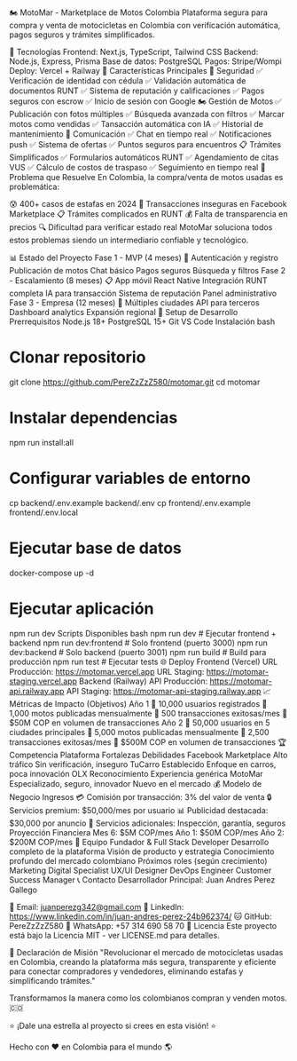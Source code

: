 🏍️ MotoMar - Marketplace de Motos Colombia
Plataforma segura para compra y venta de motocicletas en Colombia con verificación automática, pagos seguros y trámites simplificados.

🚀 Tecnologías
Frontend: Next.js, TypeScript, Tailwind CSS
Backend: Node.js, Express, Prisma
Base de datos: PostgreSQL
Pagos: Stripe/Wompi
Deploy: Vercel + Railway
📱 Características Principales
🔐 Seguridad
✅ Verificación de identidad con cédula
✅ Validación automática de documentos RUNT
✅ Sistema de reputación y calificaciones
✅ Pagos seguros con escrow
✅ Inicio de sesión con Google
🏍️ Gestión de Motos
✅ Publicación con fotos múltiples
✅ Búsqueda avanzada con filtros
✅ Marcar motos como vendidas
✅ Tansacción automática con IA
✅ Historial de mantenimiento
💬 Comunicación
✅ Chat en tiempo real
✅ Notificaciones push
✅ Sistema de ofertas
✅ Puntos seguros para encuentros
📋 Trámites Simplificados
✅ Formularios automáticos RUNT
✅ Agendamiento de citas VUS
✅ Cálculo de costos de traspaso
✅ Seguimiento en tiempo real
🎯 Problema que Resuelve
En Colombia, la compra/venta de motos usadas es problemática:

😰 400+ casos de estafas en 2024
📱 Transacciones inseguras en Facebook Marketplace
📋 Trámites complicados en RUNT
💰 Falta de transparencia en precios
🔍 Dificultad para verificar estado real
MotoMar soluciona todos estos problemas siendo un intermediario confiable y tecnológico.

📊 Estado del Proyecto
Fase 1 - MVP (4 meses) 🔄
 Autenticación y registro
 Publicación de motos
 Chat básico
 Pagos seguros
 Búsqueda y filtros
Fase 2 - Escalamiento (8 meses) 📋
 App móvil React Native
 Integración RUNT completa
 IA para transacción
 Sistema de reputación
 Panel administrativo
Fase 3 - Empresa (12 meses) 🚀
 Múltiples ciudades
 API para terceros
 Dashboard analytics
 Expansión regional
🔧 Setup de Desarrollo
Prerrequisitos
Node.js 18+
PostgreSQL 15+
Git
VS Code
Instalación
bash
# Clonar repositorio
git clone https://github.com/PereZzZzZ580/motomar.git
cd motomar

# Instalar dependencias
npm run install:all

# Configurar variables de entorno
cp backend/.env.example backend/.env
cp frontend/.env.example frontend/.env.local

# Ejecutar base de datos
docker-compose up -d

# Ejecutar aplicación
npm run dev
Scripts Disponibles
bash
npm run dev              # Ejecutar frontend + backend
npm run dev:frontend     # Solo frontend (puerto 3000)
npm run dev:backend      # Solo backend (puerto 3001)
npm run build           # Build para producción
npm run test            # Ejecutar tests
🌐 Deploy
Frontend (Vercel)
URL Producción: https://motomar.vercel.app
URL Staging: https://motomar-staging.vercel.app
Backend (Railway)
API Producción: https://motomar-api.railway.app
API Staging: https://motomar-api-staging.railway.app
📈 Métricas de Impacto (Objetivos)
Año 1
🎯 10,000 usuarios registrados
🎯 1,000 motos publicadas mensualmente
🎯 500 transacciones exitosas/mes
🎯 $50M COP en volumen de transacciones
Año 2
🎯 50,000 usuarios en 5 ciudades principales
🎯 5,000 motos publicadas mensualmente
🎯 2,500 transacciones exitosas/mes
🎯 $500M COP en volumen de transacciones
🏆 Competencia
Plataforma	Fortalezas	Debilidades
Facebook Marketplace	Alto tráfico	Sin verificación, inseguro
TuCarro	Establecido	Enfoque en carros, poca innovación
OLX	Reconocimiento	Experiencia genérica
MotoMar	Especializado, seguro, innovador Nuevo en el mercado
💰 Modelo de Negocio
Ingresos
💳 Comisión por transacción: 3% del valor de venta
🔒 Servicios premium: $50,000/mes por usuario
📊 Publicidad destacada: $30,000 por anuncio
🔧 Servicios adicionales: Inspección, garantía, seguros
Proyección Financiera
Mes 6: $5M COP/mes
Año 1: $50M COP/mes
Año 2: $200M COP/mes
👥 Equipo
Fundador & Full Stack Developer
Desarrollo completo de la plataforma
Visión de producto y estrategia
Conocimiento profundo del mercado colombiano
Próximos roles (según crecimiento)
Marketing Digital Specialist
UX/UI Designer
DevOps Engineer
Customer Success Manager
📞 Contacto
Desarrollador Principal: Juan Andres Perez Gallego

📧 Email: juanperezg342@gmail.com
🔗 LinkedIn: https://www.linkedin.com/in/juan-andres-perez-24b962374/
🐱 GitHub: PereZzZzZ580
📱 WhatsApp: +57 314 690 58 70
📄 Licencia
Este proyecto está bajo la Licencia MIT - ver LICENSE.md para detalles.

🎯 Declaración de Misión
"Revolucionar el mercado de motocicletas usadas en Colombia, creando la plataforma más segura, transparente y eficiente para conectar compradores y vendedores, eliminando estafas y simplificando trámites."

Transformamos la manera como los colombianos compran y venden motos. 🇨🇴

⭐ ¡Dale una estrella al proyecto si crees en esta visión! ⭐

Hecho con ❤️ en Colombia para el mundo 🌎

